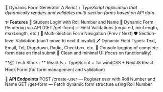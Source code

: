 🚀 Dynamic Form Generator
_A React + TypeScript application that dynamically renders and validates multi-section forms based on API data._

**✨ Features**
  🔐 Student Login with Roll Number and Name
  📄 Dynamic Form Rendering via API (GET /get-form)
  ✅ Field Validations (required, minLength, maxLength, etc.)
  🧩 Multi-Section Form Navigation (Prev / Next)
  🛡️ Section-level Validation (can't move to next if invalid)
  🖊️ Dynamic Field Types: Text, Email, Tel, Dropdown, Radio, Checkbox, etc.
  📜 Console logging of complete form data on final submit
  🎨 Clean and minimal UI (focus on functionality)

**📦 Tech Stack : **
  ReactJs + TypeScript + TailwindCSS + NextJS
  React Hook Form (for form management and validation)

**🔗 API Endpoints**
  POST /create-user — Register user with Roll Number and Name
  GET /get-form — Fetch dynamic form structure using Roll Number
